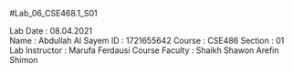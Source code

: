#Lab_06_CSE468.1_S01


Lab Date : 08.04.2021   
Name : Abdullah Al Sayem
ID : 1721655642
Course : CSE486
Section : 01
Lab Instructor : Marufa Ferdausi
Course Faculty : Shaikh Shawon Arefin Shimon
